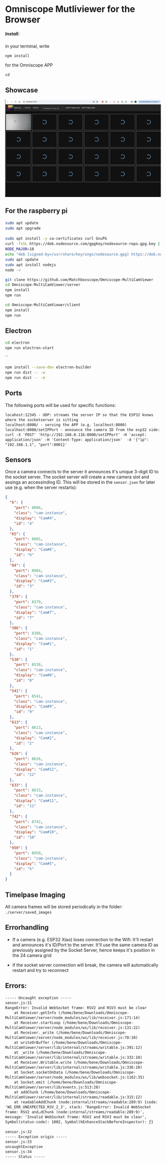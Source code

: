 # Omniscope Mutliviewer for the Browser

##### Install:
in your terminal, write 

```
npm install
```

for the Omniscope APP 

```
cd 

```

## Showcase

![](./IMAGES/REACTAPP.gif)

## For the raspberry pi

```bash
sudo apt update
sudo apt upgrade

sudo apt install -y ca-certificates curl GnuPG
curl -fsSL https://deb.nodesource.com/gpgkey/nodesource-repo.gpg.key | sudo gpg --dearmor -o /usr/share/keyrings/nodesource.gpg
NODE_MAJOR=18
echo "deb [signed-by=/usr/share/keyrings/nodesource.gpg] https://deb.nodesource.com/node_$NODE_MAJOR.x nodistro main" | sudo tee /etc/apt/sources.list.d/nodesource.list
sudo apt update
sudo apt install nodejs
node -v
```

```bash
git clone https://github.com/Matchboxscope/Omniscope-MultiCamViewer
cd Omniscope-MultiCamViewer/server
npm install
npm run
```

```bash
cd Omniscope-MultiCamViewer/client
npm install
npm run
```

## Electron

```bash
cd electron
npm run electron-start
````
``
```bash
npm install --save-dev electron-builder
npm run dist -- -w
npm run dist -- -m
```


## Ports

The following ports will be used for specific functions: 

```
locahost:12345 - UDP: streams the server IP so that the ESP32 knows where the socketserver is sitting
localhost:8000/ - serving the APP (e.g. localhost:8000) 
localhost:8000/setIPPort - announce the camera ID from the esp32 side: curl -X 'POST' 'http://192.168.0.116:8000/setIPPort' -H 'accept: application/json' -H 'Content-Type: application/json'  -d '{"ip": "192.168.1.1", "port":8001}'
```


## Sensors 

Once a camera connects to the server it announces it's unique 3-digit ID to the socket server. The socket server will create a new camera slot and assings an accessinding ID. This will be stored in the `sensor.json` for later use (e.g. when the server restarts):

```json
{
  "6": {
    "port": 8006,
    "class": "cam-instance",
    "display": "Cam#4",
    "id": "4"
  },
  "65": {
    "port": 8065,
    "class": "cam-instance",
    "display": "Cam#6",
    "id": "6"
  },
  "84": {
    "port": 8084,
    "class": "cam-instance",
    "display": "Cam#3",
    "id": "3"
  },
  "379": {
    "port": 8379,
    "class": "cam-instance",
    "display": "Cam#7",
    "id": "7"
  },
  "386": {
    "port": 8386,
    "class": "cam-instance",
    "display": "Cam#1",
    "id": "1"
  },
  "530": {
    "port": 8530,
    "class": "cam-instance",
    "display": "Cam#8",
    "id": "8"
  },
  "541": {
    "port": 8541,
    "class": "cam-instance",
    "display": "Cam#9",
    "id": "9"
  },
  "613": {
    "port": 8613,
    "class": "cam-instance",
    "display": "Cam#2",
    "id": "2"
  },
  "626": {
    "port": 8626,
    "class": "cam-instance",
    "display": "Cam#12",
    "id": "12"
  },
  "633": {
    "port": 8633,
    "class": "cam-instance",
    "display": "Cam#11",
    "id": "11"
  },
  "742": {
    "port": 8742,
    "class": "cam-instance",
    "display": "Cam#10",
    "id": "10"
  },
  "950": {
    "port": 8950,
    "class": "cam-instance",
    "display": "Cam#5",
    "id": "5"
  }
}
```

## Timelpase Imaging

All camera frames will be stored periodically in the folder: `./server/saved_images`


## Errorhandling

- If a camera (e.g. ESP32 Xiao) loses connection to the Wifi: It'll restart and announces it's ID/Port to the server. It'll use the same camera ID as previously assigned by the Socket Server, hence keeps it's position in the 24 camera grid

- if the socket server connection will break, the camera will automatically restart and try to reconnect 



## Errors:

```
----- Uncaught exception -----
sensor.js:31
RangeError: Invalid WebSocket frame: RSV2 and RSV3 must be clear
    at Receiver.getInfo (/home/bene/Downloads/Omniscope-MultiCamViewer/server/node_modules/ws/lib/receiver.js:171:14)
    at Receiver.startLoop (/home/bene/Downloads/Omniscope-MultiCamViewer/server/node_modules/ws/lib/receiver.js:131:22)
    at Receiver._write (/home/bene/Downloads/Omniscope-MultiCamViewer/server/node_modules/ws/lib/receiver.js:78:10)
    at writeOrBuffer (/home/bene/Downloads/Omniscope-MultiCamViewer/server/lib/internal/streams/writable.js:391:12)
    at _write (/home/bene/Downloads/Omniscope-MultiCamViewer/server/lib/internal/streams/writable.js:332:10)
    at Receiver.Writable.write (/home/bene/Downloads/Omniscope-MultiCamViewer/server/lib/internal/streams/writable.js:336:10)
    at Socket.socketOnData (/home/bene/Downloads/Omniscope-MultiCamViewer/server/node_modules/ws/lib/websocket.js:1162:35)
    at Socket.emit (/home/bene/Downloads/Omniscope-MultiCamViewer/server/lib/events.js:513:28)
    at addChunk (/home/bene/Downloads/Omniscope-MultiCamViewer/server/lib/internal/streams/readable.js:315:12)
    at readableAddChunk (node:internal/streams/readable:289:9) {code: 'WS_ERR_UNEXPECTED_RSV_2_3', stack: 'RangeError: Invalid WebSocket frame: RSV2 and…dChunk (node:internal/streams/readable:289:9)', message: 'Invalid WebSocket frame: RSV2 and RSV3 must be clear', Symbol(status-code): 1002, Symbol(kEnhanceStackBeforeInspector): ƒ}

sensor.js:32
----- Exception origin -----
sensor.js:33
uncaughtException
sensor.js:34
----- Status -----
```